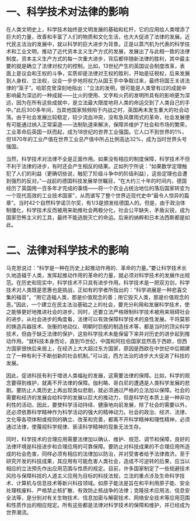 # 一、科学技术对法律的影响
在人类文明史上，科学技术始终是文明发展的基础和杠杆，它的应用给人类增添了巨大的力量，改善和丰富了人们的物质和文化生活，也大大促进了法律的发展。近代民主法治的发展中，就以科学的巨大进步为背景。正是以蒸汽机为代表的科学技术和工业文明，推动了近代资本主义生产方式的发展，发展出了与此相一致的法律制度。资本主义生产方式的每一次重大进步，背后都伴随新法律的胜利，其中最主要的就是确立了法律对权力的控制。比如，13世纪产生的英国议会制度改革，表面上是议会和王权的斗争，实质却是法律对王权的胜利，开始是征税权，后来发展到人身权、立法权，议会一步步地将权力从国王手中争取过来，最终将国王关进法律的“笼子”。哈耶克曾深刻地指出：“立法的发明，很可能是人类曾有过的成就中影响最为深远的一种成就——比火的使用、文字和火药的发明所具有的影响更为深远，因为在所有这些成就中，是立法最大限度地将人类的命运交到了人类自己的手中。”此后300多年间，当其他国家频频陷于内战之时，英国再未发生重大的社会动荡。由于社会发展比较稳定，较少流血冲突，没有急风骤雨式的革命，社会发展便有可能通过纳入正常渠道——法制轨道来解决，保障并维护了社会和市场的繁荣，工业革命后英国一跃而起，成为18世纪的世界工业强国。它人口不到世界的1%，但1870年的工业产值在世界工业总产值中所占比例高达32%，成为当时世界头号强国。

当然，科学技术对法律不全是正面作用。如果没有相应的制度保障，科学技术不但不利于法律的进步，有时还会产生相反的结果。正如列宁所说：“如果数学定理触犯了人们的利益（更确切些说，触犯了阶级斗争中的阶级利益），这些定理也会遭到强烈的反对。”—战前的德国科技发展举世瞩目，“在大约三十年的时间内，德国经历了英国用一百多年才完成的事情——将一个农业占统治地位的落后国家转变为一个现代高效的工业技术国家”，从而谱写了整个世界近现代史中“最令人惊异的篇章”。当时42个自然科学诺贝尔奖，有1/3是颁发给德国人的。但是，由于政治体制僵化，科学技术反而被用来助推社会两极分化，社会公平缺失，矛盾尖锐，成为国家恐怖主义的工具，最终不能逃脱灭亡的命运。后来的纳粹和日本法西斯都是如此。
# 二、法律对科学技术的影响
马克思说过：“科学是一种在历史上起推动作用的、革命的力量。”要让科学技术长久地造福于人类，发挥起推动作用的革命的力量，就必须对科学技术的发展作出规范。在历史和现实中，科学技术不只具有进步作用。科学技术是一把双刃剑，科学技术对人类既是恩惠也是挑战，正如有的学者所指出的：“科学进展是一种悲喜交集的福音”。“用它造福人类，那是价值观念的善；用它毁灭人类，那是价值观念的恶。”因此，一个建立在民主法治基础之上的社会，要充分利用和发展科学技术，使之能够更好地推进社会的进步。同时，还要立法严格限制科学技术被用来阻碍社会的进步。从社会进步的角度看，法律可以有效保障科学技术的良性发展。干将莫邪的铸造兵器技术、张衡的地动仪、明朝时巨舰的制造技术等，都是当时的顶尖科学技术，但由于缺乏法律的保护，这些科学技术未能保留下来并对历史的进步起到推动作用。“就科技本身而论，直到15世纪，中国和阿拉伯国家显然高于西欧，但西方国家很快后来居上，在经济上大大超过东方国家，原因是西欧在中世纪中后期建立了一种有利于不断创新的社会机制。”可以说，西方法治的进步大大促进了科技的发展。

因此，促进科技有利于增进人类福祉的发展，这需要法律的保障。比如，科学的观念要得到维护，就离不开法律的保障。伽利略、哥白尼的遭遇是人类科学发展的悲剧。要防止人类历史上再出现类似悲剧，就必须通过严格的立法加以保障。社会的需要和经济的发展会给科学的发展以巨大的推动力，但是科学在本质上是一种非功利性的活动，因此，要使科学活动持续、健康地向前发展，除了社会的需要以外，还必须依靠科学精神作为科学活动的强大的精神动力。社会的政治、经济、法律、文化等各项体制或规则的确立、改革和完善，都离不开科学精神和理性精神，必须通过法律，使蔑视科学规律、亵渎科学精神的现象无法生存。

同时，科学技术的合理应用需要法律加以确认、维护、规范、调节和保障，良好的法律环境是科技进步和合理应用的可靠保障。要防止对科技成果的不合理应用所造成的社会危害，同样必须有相应的法律加以防治，并对受害者给予法律救济。至于研究开发的科技成果，其应用有可能危害人类社会，造成不可逆转的后果，应当以相应的立法预先作出应用范围与性质的规定。目前，许多国家制定了一些规避技术风险与保障科技的人道主义应用为目标的科技法规，立法的重点涉及生命科学技术、计算机与信息技术等新兴科技领域。如原子能法是旨在和平利用原子能、安全处理核废料、严格禁止核扩散、有效防止核战争的法律；克隆技术应用法、信息安全法等，是分别对有关生物技术、信息加密与解密技术、网络安全技术等应用范围和性质作出的相应规定。所有这些都是法律对科学技术的保障和维护，并已经成为世界潮流。